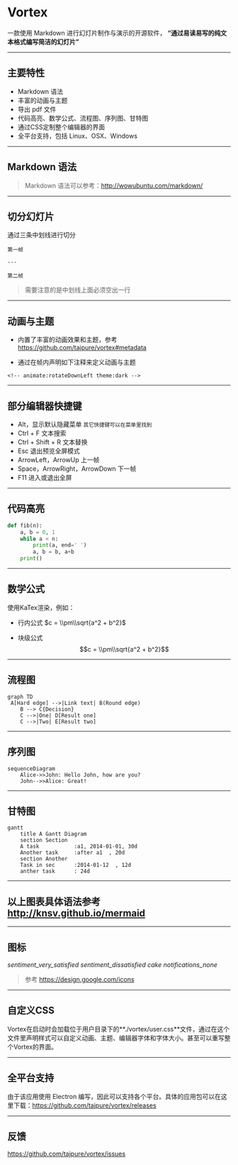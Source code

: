<!-- animate:zoom theme:light -->
# Vortex
 一款使用 Markdown 进行幻灯片制作与演示的开源软件， **“通过易读易写的纯文本格式编写简洁的幻灯片”**

---
## 主要特性

* Markdown 语法
* 丰富的动画与主题
* 导出 pdf 文件
* 代码高亮、数学公式、流程图、序列图、甘特图
* 通过CSS定制整个编辑器的界面
* 全平台支持，包括 Linux、OSX、Windows

---
<!-- animate:rotateDownLeft theme:light -->
## Markdown 语法


> Markdown 语法可以参考：http://wowubuntu.com/markdown/

---
<!-- animate:rotateUpLeft theme:light -->
## 切分幻灯片
通过三条中划线进行切分
```
第一帧

---

第二帧
```
> 需要注意的是中划线上面必须空出一行

---
## 动画与主题
<!-- animate:rotateDownRight theme:light -->

* 内置了丰富的动画效果和主题，参考 https://github.com/tajpure/vortex#metadata

* 通过在帧内声明如下注释来定义动画与主题
```
<!-- animate:rotateDownLeft theme:dark -->
```

---
<!-- animate:rotateUpRight theme:light -->
## 部分编辑器快捷键
* Alt，显示默认隐藏菜单 `其它快捷键可以在菜单里找到`
* Ctrl + F 文本搜索
* Ctrl + Shift + R 文本替换
* Esc 退出预览全屏模式
* ArrowLeft，ArrowUp  上一帧
* Space，ArrowRight，ArrowDown  下一帧
* F11 进入或退出全屏

---
<!-- animate:zoom theme:light -->
## 代码高亮
``` python
def fib(n):
    a, b = 0, 1
    while a < n:
        print(a, end=' ')
        a, b = b, a+b
    print()
```

---
## 数学公式
使用KaTex渲染，例如：

* 行内公式 $c = \\pm\\sqrt{a^2 + b^2}$

* 块级公式 $$c = \\pm\\sqrt{a^2 + b^2}$$

---
## 流程图
```
graph TD
 A[Hard edge] -->|Link text| B(Round edge)
    B --> C{Decision}
    C -->|One| D[Result one]
    C -->|Two| E[Result two]
```


---
<!-- animate:rotateUpLeft theme:light -->
## 序列图
```
sequenceDiagram
    Alice->>John: Hello John, how are you?
    John-->>Alice: Great!
```

---
<!-- animate:rotateUpLeft theme:light -->
## 甘特图
```
gantt
    title A Gantt Diagram
    section Section
    A task           :a1, 2014-01-01, 30d
    Another task     :after a1  , 20d
    section Another
    Task in sec      :2014-01-12  , 12d
    anther task      : 24d
```

---
## 以上图表具体语法参考 http://knsv.github.io/mermaid

---
## 图标
<i class="material-icons">sentiment_very_satisfied</i>
<i class="material-icons">sentiment_dissatisfied</i>
<i class="material-icons">cake</i>
<i class="material-icons">notifications_none</i>

> 参考 https://design.google.com/icons

---
## 自定义CSS
Vortex在启动时会加载位于用户目录下的**./vortex/user.css**文件，通过在这个文件里声明样式可以自定义动画、主题、编辑器字体和字体大小。甚至可以重写整个Vortex的界面。

---
## 全平台支持
由于该应用使用 Electron 编写，因此可以支持各个平台。具体的应用包可以在这里下载：https://github.com/tajpure/vortex/releases

---
## 反馈
https://github.com/tajpure/vortex/issues
